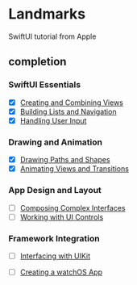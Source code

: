 # Landmarks
SwiftUI tutorial from Apple

## completion
### SwiftUI Essentials
- [x] [Creating and Combining Views](https://developer.apple.com/tutorials/swiftui/creating-and-combining-views)
- [x] [Building Lists and Navigation](https://developer.apple.com/tutorials/swiftui/building-lists-and-navigation)
- [x] [Handling User Input](https://developer.apple.com/tutorials/swiftui/handling-user-input)
### Drawing and Animation
- [x] [Drawing Paths and Shapes](https://developer.apple.com/tutorials/swiftui/drawing-paths-and-shapes)
- [x] [Animating Views and Transitions](https://developer.apple.com/tutorials/swiftui/animating-views-and-transitions)
### App Design and Layout
- [ ] [Composing Complex Interfaces](https://developer.apple.com/tutorials/swiftui/composing-complex-interfaces)
- [ ] [Working with UI Controls](https://developer.apple.com/tutorials/swiftui/working-with-ui-controls)
### Framework Integration
- [ ] [Interfacing with UIKit](https://developer.apple.com/tutorials/swiftui/interfacing-with-uikit)
- [ ] [Creating a watchOS App](https://developer.apple.com/tutorials/swiftui/creating-a-watchos-app)

